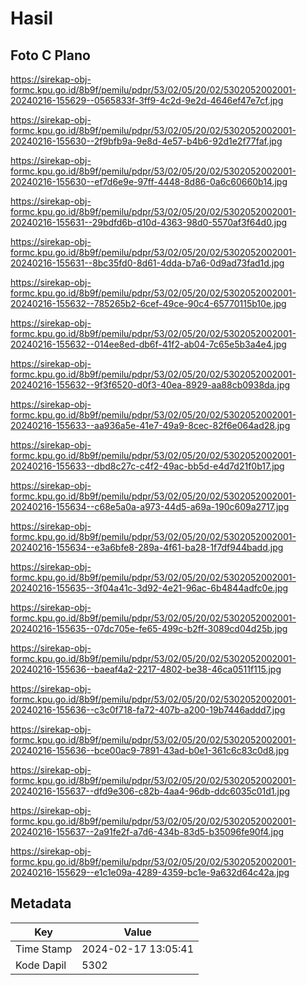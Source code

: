 # Hasil

## Foto C Plano

https://sirekap-obj-formc.kpu.go.id/8b9f/pemilu/pdpr/53/02/05/20/02/5302052002001-20240216-155629--0565833f-3ff9-4c2d-9e2d-4646ef47e7cf.jpg

https://sirekap-obj-formc.kpu.go.id/8b9f/pemilu/pdpr/53/02/05/20/02/5302052002001-20240216-155630--2f9bfb9a-9e8d-4e57-b4b6-92d1e2f77faf.jpg

https://sirekap-obj-formc.kpu.go.id/8b9f/pemilu/pdpr/53/02/05/20/02/5302052002001-20240216-155630--ef7d6e9e-97ff-4448-8d86-0a6c60660b14.jpg

https://sirekap-obj-formc.kpu.go.id/8b9f/pemilu/pdpr/53/02/05/20/02/5302052002001-20240216-155631--29bdfd6b-d10d-4363-98d0-5570af3f64d0.jpg

https://sirekap-obj-formc.kpu.go.id/8b9f/pemilu/pdpr/53/02/05/20/02/5302052002001-20240216-155631--8bc35fd0-8d61-4dda-b7a6-0d9ad73fad1d.jpg

https://sirekap-obj-formc.kpu.go.id/8b9f/pemilu/pdpr/53/02/05/20/02/5302052002001-20240216-155632--785265b2-6cef-49ce-90c4-65770115b10e.jpg

https://sirekap-obj-formc.kpu.go.id/8b9f/pemilu/pdpr/53/02/05/20/02/5302052002001-20240216-155632--014ee8ed-db6f-41f2-ab04-7c65e5b3a4e4.jpg

https://sirekap-obj-formc.kpu.go.id/8b9f/pemilu/pdpr/53/02/05/20/02/5302052002001-20240216-155632--9f3f6520-d0f3-40ea-8929-aa88cb0938da.jpg

https://sirekap-obj-formc.kpu.go.id/8b9f/pemilu/pdpr/53/02/05/20/02/5302052002001-20240216-155633--aa936a5e-41e7-49a9-8cec-82f6e064ad28.jpg

https://sirekap-obj-formc.kpu.go.id/8b9f/pemilu/pdpr/53/02/05/20/02/5302052002001-20240216-155633--dbd8c27c-c4f2-49ac-bb5d-e4d7d21f0b17.jpg

https://sirekap-obj-formc.kpu.go.id/8b9f/pemilu/pdpr/53/02/05/20/02/5302052002001-20240216-155634--c68e5a0a-a973-44d5-a69a-190c609a2717.jpg

https://sirekap-obj-formc.kpu.go.id/8b9f/pemilu/pdpr/53/02/05/20/02/5302052002001-20240216-155634--e3a6bfe8-289a-4f61-ba28-1f7df944badd.jpg

https://sirekap-obj-formc.kpu.go.id/8b9f/pemilu/pdpr/53/02/05/20/02/5302052002001-20240216-155635--3f04a41c-3d92-4e21-96ac-6b4844adfc0e.jpg

https://sirekap-obj-formc.kpu.go.id/8b9f/pemilu/pdpr/53/02/05/20/02/5302052002001-20240216-155635--07dc705e-fe65-499c-b2ff-3089cd04d25b.jpg

https://sirekap-obj-formc.kpu.go.id/8b9f/pemilu/pdpr/53/02/05/20/02/5302052002001-20240216-155636--baeaf4a2-2217-4802-be38-46ca0511f115.jpg

https://sirekap-obj-formc.kpu.go.id/8b9f/pemilu/pdpr/53/02/05/20/02/5302052002001-20240216-155636--c3c0f718-fa72-407b-a200-19b7446addd7.jpg

https://sirekap-obj-formc.kpu.go.id/8b9f/pemilu/pdpr/53/02/05/20/02/5302052002001-20240216-155636--bce00ac9-7891-43ad-b0e1-361c6c83c0d8.jpg

https://sirekap-obj-formc.kpu.go.id/8b9f/pemilu/pdpr/53/02/05/20/02/5302052002001-20240216-155637--dfd9e306-c82b-4aa4-96db-ddc6035c01d1.jpg

https://sirekap-obj-formc.kpu.go.id/8b9f/pemilu/pdpr/53/02/05/20/02/5302052002001-20240216-155637--2a91fe2f-a7d6-434b-83d5-b35096fe90f4.jpg

https://sirekap-obj-formc.kpu.go.id/8b9f/pemilu/pdpr/53/02/05/20/02/5302052002001-20240216-155629--e1c1e09a-4289-4359-bc1e-9a632d64c42a.jpg


## Metadata

| Key        | Value               |
| ---------- | ------------------- |
| Time Stamp | 2024-02-17 13:05:41 |
| Kode Dapil | 5302                |



